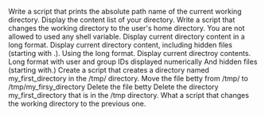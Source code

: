 Write a script that prints the absolute path name of the current working directory.
Display the content list of your directory.
Write a script that changes the working directory to the user's home directory.
	You are not allowed to used any shell variable.
Display current directory content in a long format.
Display current directory content, including hidden files (starting with .). Using the long format.
Display current directroy contents.
	Long format
	with user and group IDs displayed numerically
	And hidden files (starting with.) 
Create a script that creates a directory named my_first_directory in the /tmp/ directory.
Move the file betty from /tmp/ to /tmp/my_firsy_directory
Delete the file betty
Delete the directory my_first_directory that is in the /tmp directory.
What a script that changes the working directory to the previous one.
